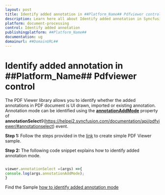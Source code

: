 ```yaml
---
layout: post
title: Identify added annotation in ##Platform_Name## Pdfviewer control | Syncfusion
description: Learn here all about Identify added annotation in Syncfusion ##Platform_Name## Pdfviewer control of Syncfusion Essential JS 2 and more.
platform: document-processing
control: Identify added annotation
publishingplatform: ##Platform_Name##
documentation: ug
domainurl: ##DomainURL##
---
```


# Identify added annotation in ##Platform_Name## Pdfviewer control

The PDF Viewer library allows you to identify whether the added annotations in PDF document is UI drawn, imported or existing annotation. Annotation mode can be identified using the [**annotationAddMode**](https://helpej2.syncfusion.com/documentation/api/pdfviewer/#annotationadd) property of **annotationSelect**9(https://helpej2.syncfusion.com/documentation/api/pdfviewer/#annotationselect) event.

**Step 1:** Follow the steps provided in the [link](https://ej2.syncfusion.com/javascript/documentation/pdfviewer/getting-started/) to create simple PDF Viewer sample.

**Step 2:** The following code snippet explains how to identify added annotation mode.

```javascript

viewer.annotationSelect =(args) =>{
console.log(args.annotationAddMode);
}

```

Find the Sample [how to identify added annotation mode](https://stackblitz.com/edit/xntzu8?devtoolsheight=33&file=index.js)
